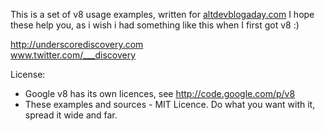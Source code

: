 This is a set of v8 usage examples, written for [altdevblogaday.com](http://www.altdevblogaday.com/2011/02/02/change-is-as-good-as-a-holiday-an-introduction-to-the-v8-javascript-engine/)
I hope these help you, as i wish i had something like this when I first got v8 :)

http://underscorediscovery.com   
www.twitter.com/___discovery


License:

- Google v8 has its own licences, see http://code.google.com/p/v8
- These examples and sources - MIT Licence. Do what you want with it, spread it wide and far.
